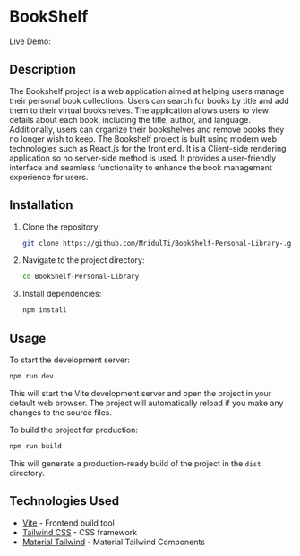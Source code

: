 # BookShelf
Live Demo: 
## Description

The Bookshelf project is a web application aimed at helping users manage their personal book collections. Users can search for books by title and add them to their virtual bookshelves. The application allows users to view details about each book, including the title, author, and language. Additionally, users can organize their bookshelves and remove books they no longer wish to keep. The Bookshelf project is built using modern web technologies such as React.js for the front end. It is a Client-side rendering application so no server-side method is used. It provides a user-friendly interface and seamless functionality to enhance the book management experience for users.

## Installation

1. Clone the repository:

   ```bash
   git clone https://github.com/MridulTi/BookShelf-Personal-Library-.git
   ```

2. Navigate to the project directory:

   ```bash
   cd BookShelf-Personal-Library
   ```

3. Install dependencies:

   ```bash
   npm install
   ```

## Usage

To start the development server:

```bash
npm run dev
```

This will start the Vite development server and open the project in your default web browser. The project will automatically reload if you make any changes to the source files.

To build the project for production:

```bash
npm run build
```

This will generate a production-ready build of the project in the `dist` directory.

## Technologies Used

- [Vite](https://vitejs.dev/) - Frontend build tool
- [Tailwind CSS](https://tailwindcss.com/) - CSS framework
- [Material Tailwind](https://www.material-tailwind.com/) - Material Tailwind Components

